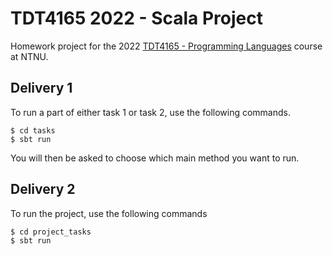 # TDT4165 2022 - Scala Project

Homework project for the 2022 [TDT4165 - Programming Languages][tdt4165] course at NTNU.

## Delivery 1

To run a part of either task 1 or task 2, use the following commands.

```console
$ cd tasks
$ sbt run
```

You will then be asked to choose which main method you want to run.

## Delivery 2

To run the project, use the following commands

```console
$ cd project_tasks
$ sbt run
```

[tdt4165]: https://www.ntnu.edu/studies/courses/TDT4165
